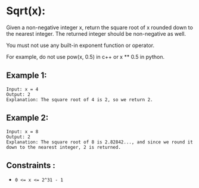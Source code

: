 # Sqrt(x):

Given a non-negative integer x, return the square root of x rounded down to the nearest integer. The returned integer should be non-negative as well.

You must not use any built-in exponent function or operator.

For example, do not use pow(x, 0.5) in c++ or x ** 0.5 in python.

## Example 1:
```
Input: x = 4
Output: 2
Explanation: The square root of 4 is 2, so we return 2.
```

## Example 2:
```
Input: x = 8
Output: 2
Explanation: The square root of 8 is 2.82842..., and since we round it down to the nearest integer, 2 is returned.
```

## Constraints :
- `0 <= x <= 2^31 - 1`
